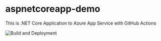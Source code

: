 # aspnetcoreapp-demo
This is .NET Core Application to Azure App Service with GitHub Actions


![Build and Deployment](https://github.com/Sandelas/aspnetcoreapp-demo/workflows/Build%20and%20Deployment/badge.svg)
